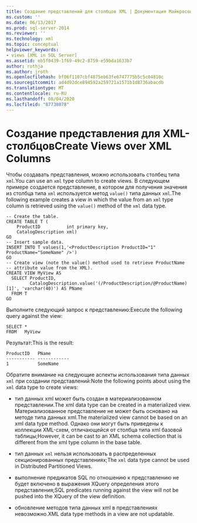 ```yaml
---
title: Создание представлений для столбцов XML | Документация Майкрософт
ms.custom: ''
ms.date: 06/13/2017
ms.prod: sql-server-2014
ms.reviewer: ''
ms.technology: xml
ms.topic: conceptual
helpviewer_keywords:
- views [XML in SQL Server]
ms.assetid: eb5f0439-1f69-49c2-8759-e59bda1633b7
author: rothja
ms.author: jroth
ms.openlocfilehash: bf06f1107cbf4875eb63fe6747775b5c5c04810c
ms.sourcegitcommit: ad4d92dce894592a259721a1571b1d8736abacdb
ms.translationtype: MT
ms.contentlocale: ru-RU
ms.lasthandoff: 08/04/2020
ms.locfileid: "87738078"
---
```

# <a name="create-views-over-xml-columns"></a><span data-ttu-id="db7a6-102">Создание представления для XML-столбцов</span><span class="sxs-lookup"><span data-stu-id="db7a6-102">Create Views over XML Columns</span></span>
  <span data-ttu-id="db7a6-103">Чтобы создавать представления, можно использовать столбец типа `xml`.</span><span class="sxs-lookup"><span data-stu-id="db7a6-103">You can use an `xml` type column to create views.</span></span> <span data-ttu-id="db7a6-104">В следующем примере создается представление, в котором для получения значения из столбца типа `xml` используется метод `value()` типа данных `xml`.</span><span class="sxs-lookup"><span data-stu-id="db7a6-104">The following example creates a view in which the value from an `xml` type column is retrieved using the `value()` method of the `xml` data type.</span></span>  
  
```  
-- Create the table.  
CREATE TABLE T (  
    ProductID          int primary key,   
    CatalogDescription xml)  
GO  
-- Insert sample data.  
INSERT INTO T values(1,'<ProductDescription ProductID="1" ProductName="SomeName" />')  
GO  
-- Create view (note the value() method used to retrieve ProductName   
-- attribute value from the XML).  
CREATE VIEW MyView AS   
  SELECT ProductID,  
         CatalogDescription.value('(/ProductDescription/@ProductName)[1]', 'varchar(40)') AS PName  
  FROM T  
GO   
```  
  
 <span data-ttu-id="db7a6-105">Выполните следующий запрос к представлению:</span><span class="sxs-lookup"><span data-stu-id="db7a6-105">Execute the following query against the view:</span></span>  
  
```  
SELECT *   
FROM   MyView  
```  
  
 <span data-ttu-id="db7a6-106">Результат:</span><span class="sxs-lookup"><span data-stu-id="db7a6-106">This is the result:</span></span>  
  
```  
ProductID   PName        
----------- ------------  
1           SomeName   
```  
  
 <span data-ttu-id="db7a6-107">Обратите внимание на следующие аспекты использования типа данных `xml` при создании представлений:</span><span class="sxs-lookup"><span data-stu-id="db7a6-107">Note the following points about using the `xml` data type to create views:</span></span>  
  
-   <span data-ttu-id="db7a6-108">тип данных xml может быть создан в материализованном представлении.</span><span class="sxs-lookup"><span data-stu-id="db7a6-108">The xml data type can be created in a materialized view.</span></span> <span data-ttu-id="db7a6-109">Материализованное представление не может быть основано на методе типа данных xml.</span><span class="sxs-lookup"><span data-stu-id="db7a6-109">The materialized view cannot be based on an xml data type method.</span></span> <span data-ttu-id="db7a6-110">Однако они могут быть приведены к коллекции XML-схем, отличающейся от столбца типа xml базовой таблицы;</span><span class="sxs-lookup"><span data-stu-id="db7a6-110">However, it can be cast to an XML schema collection that is different from the xml type column in the base table.</span></span>  
  
-   <span data-ttu-id="db7a6-111">тип данных `xml` нельзя использовать в распределенных секционированных представлениях;</span><span class="sxs-lookup"><span data-stu-id="db7a6-111">The `xml` data type cannot be used in Distributed Partitioned Views.</span></span>  
  
-   <span data-ttu-id="db7a6-112">выполнение предикатов SQL по отношению к представлению не будет включено в выражения XQuery определения этого представления;</span><span class="sxs-lookup"><span data-stu-id="db7a6-112">SQL predicates running against the view will not be pushed into the XQuery of the view definition.</span></span>  
  
-   <span data-ttu-id="db7a6-113">обновление методов типа данных xml в представлениях невозможно.</span><span class="sxs-lookup"><span data-stu-id="db7a6-113">XML data type methods in a view are not updatable.</span></span>  
  
  
